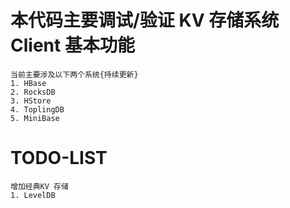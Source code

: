 # 本代码主要调试/验证 KV 存储系统 Client 基本功能
    当前主要涉及以下两个系统{持续更新}
    1. HBase
    2. RocksDB
    3. HStore
    4. ToplingDB
    5. MiniBase



# TODO-LIST
    增加经典KV 存储
    1. LevelDB